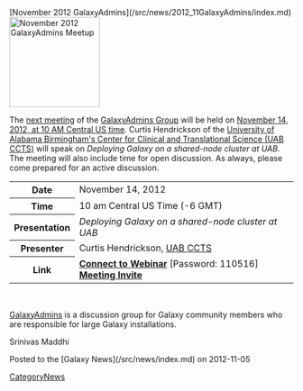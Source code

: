<div class='newsItemHeader'>[November 2012 GalaxyAdmins](/src/news/2012_11GalaxyAdmins/index.md)</div>

<div class='right'><a href='/src/Community/GalaxyAdmins/Meetups/2012_11_14/index.md'><img src="/src/images/Logos/GalaxyAdmins.png" alt="November 2012 GalaxyAdmins Meetup" width="160" /></a> </div>

The [next meeting](/src/Community/GalaxyAdmins/Meetups/2012_11_14/index.md) of the [GalaxyAdmins Group](/src/Community/GalaxyAdmins/index.md) will be held on [November 14, 2012, at 10 AM Central US time](/src/Community/GalaxyAdmins/Meetups/2012_11_14/index.md).  Curtis Hendrickson of the [University of Alabama Birmingham's Center for Clinical and Translational Science (UAB CCTS)](http://www.uab.edu/ccts/ResearchResources/BMI/Pages/default.aspx) will speak on *Deploying Galaxy on a shared-node cluster at UAB.*  The meeting will also include time for open discussion.  As always, please come prepared for an active discussion.

<table>
  <tr>
    <th> Date </th>
    <td> November 14, 2012 </td>
  </tr>
  <tr>
    <th> Time </th>
    <td> 10 am Central US Time (-6 GMT) </td>
  </tr>
  <tr>
    <th> Presentation </th>
    <td> <em>Deploying Galaxy on a shared-node cluster at UAB</em> </td>
  </tr>
  <tr>
    <th> Presenter </th>
    <td> Curtis Hendrickson, <a href='http://www.uab.edu/ccts/ResearchResources/BMI/Pages/default.aspx'>UAB CCTS</a> </td>
  </tr>
  <tr>
    <th> Link </th>
    <td> <strong><a href='https://globalcampus.uiowa.edu/join_meeting.html?meetingId=1262339408056'>Connect to Webinar</a></strong> [Password: 110516] <br /> <strong><a href='https://globalcampus.uiowa.edu/build_calendar.event?meetingId=1262339408056'>Meeting Invite</a></strong> </td>
  </tr>
</table>


<br />

[GalaxyAdmins](/src/Community/GalaxyAdmins/index.md) is a discussion group for Galaxy community members who are responsible for large Galaxy installations. 

Srinivas Maddhi

<div class='newsItemFooter'>Posted to the [Galaxy News](/src/news/index.md) on 2012-11-05</div>

[CategoryNews](/src/CategoryNews/index.md)
